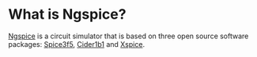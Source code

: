 # What is Ngspice?

[Ngspice](http://ngspice.sourceforge.net) is a circuit simulator that is based on three open source software packages: [Spice3f5](https://embedded.eecs.berkeley.edu/pubs/downloads/spice/), [Cider1b1](https://embedded.eecs.berkeley.edu/pubs/downloads/cider/index.htm) and [Xspice](http://ngspice.sourceforge.net/xspice.html).